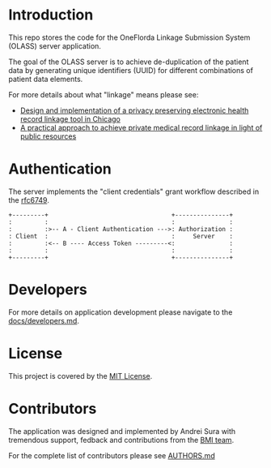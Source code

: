 # Introduction

This repo stores the code for the OneFlorda Linkage Submission System (OLASS)
server application.

The goal of the OLASS server is to achieve de-duplication of the patient
data by generating unique identifiers (UUID) for different combinations of
patient data elements.

For more details about what "linkage" means please see:

* [Design and implementation of a privacy preserving electronic health record linkage tool in Chicago](http://www.ncbi.nlm.nih.gov/pubmed/26104741)
* [A practical approach to achieve private medical record linkage in light of public resources](http://www.ncbi.nlm.nih.gov/pubmed/22847304)

# Authentication

The server implements the "client credentials" grant workflow described in the
[rfc6749](https://tools.ietf.org/html/rfc6749#section-1.3.4).


    +---------+                                  +---------------+
    :         :                                  :               :
    :         :>-- A - Client Authentication --->: Authorization :
    : Client  :                                  :     Server    :
    :         :<-- B ---- Access Token ---------<:               :
    :         :                                  :               :
    +---------+                                  +---------------+


# Developers

For more details on application development please navigate to the
[docs/developers.md](docs/developers.md).


# License

This project is covered by the [MIT License](LICENSE).

# Contributors

The application was designed and implemented by Andrei Sura with tremendous
support, fedback and contributions from the
[BMI team](https://github.com/orgs/ufbmi/people).

For the complete list of contributors please see [AUTHORS.md](AUTHORS.md)
